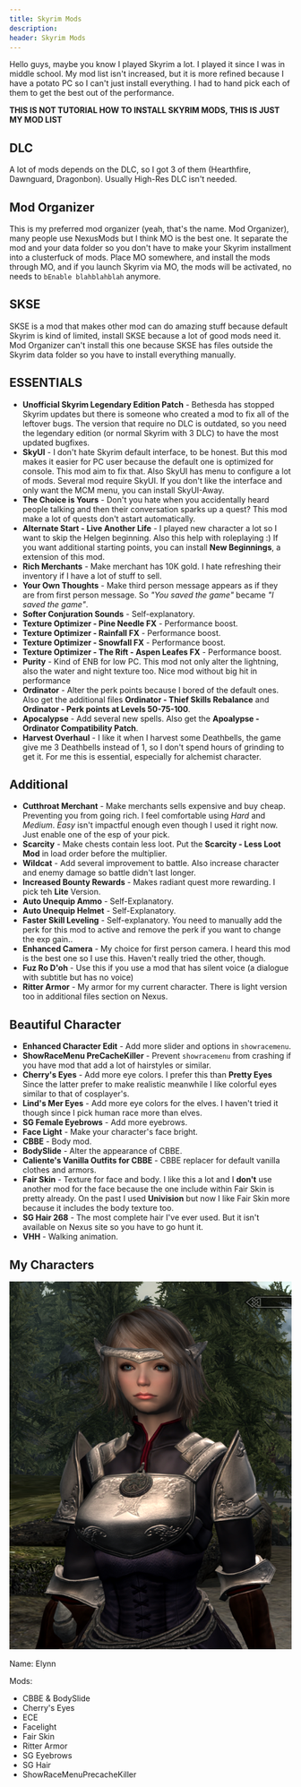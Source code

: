 ```yaml
---
title: Skyrim Mods
description:
header: Skyrim Mods
---
```


Hello guys, maybe you know I played Skyrim a lot. I played it since I was in middle school. My mod list isn't increased, but it is more refined because I have a potato PC so I can't just install everything. I had to hand pick each of them to get the best out of the performance.

**THIS IS NOT TUTORIAL HOW TO INSTALL SKYRIM MODS, THIS IS JUST MY MOD LIST**

## DLC

A lot of mods depends on the DLC, so I got 3 of them (Hearthfire, Dawnguard, Dragonbon). Usually High-Res DLC isn't needed.

## Mod Organizer

This is my preferred mod organizer (yeah, that's the name. Mod Organizer), many people use NexusMods but I think MO is the best one. It separate the mod and your data folder so you don't have to make your Skyrim installment into a clusterfuck of mods. Place MO somewhere, and install the mods through MO, and if you launch Skyrim via MO, the mods will be activated, no needs to `bEnable blahblahblah` anymore.

## SKSE

SKSE is a mod that makes other mod can do amazing stuff because default Skyrim is kind of limited, install SKSE because a lot of good mods need it. Mod Organizer can't install this one because SKSE has files outside the Skyrim data folder so you have to install everything manually.

## ESSENTIALS

* **Unofficial Skyrim Legendary Edition Patch** - Bethesda has stopped Skyrim updates but there is someone who created a mod to fix all of the leftover bugs. The version that require no DLC is outdated, so you need the legendary edition (or normal Skyrim with 3 DLC) to have the most updated bugfixes.
* **SkyUI** - I don't hate Skyrim default interface, to be honest. But this mod makes it easier for PC user because the default one is optimized for console. This mod aim to fix that. Also SkyUI has menu to configure a lot of mods. Several mod require SkyUI. If you don't like the interface and only want the MCM menu, you can install SkyUI-Away.
* **The Choice is Yours** - Don't you hate when you accidentally heard people talking and then their conversation sparks up a quest? This mod make a lot of quests don't astart automatically.
* **Alternate Start - Live Another Life** - I played new character a lot so I want to skip the Helgen beginning. Also this help with roleplaying :) If you want additional starting points, you can install **New Beginnings**, a extension of this mod.
* **Rich Merchants** - Make merchant has 10K gold. I hate refreshing their inventory if I have a lot of stuff to sell.
* **Your Own Thoughts** - Make third person message appears as if they are from first person message. So *"You saved the game"* became *"I saved the game"*.
* **Softer Conjuration Sounds** - Self-explanatory.
* **Texture Optimizer - Pine Needle FX** - Performance boost.
* **Texture Optimizer - Rainfall FX** - Performance boost.
* **Texture Optimizer - Snowfall FX** - Performance boost.
* **Texture Optimizer - The Rift - Aspen Leafes FX** - Performance boost.
* **Purity** - Kind of ENB for low PC. This mod not only alter the lightning, also the water and night texture too. Nice mod without big hit in performance
* **Ordinator** - Alter the perk points because I bored of the default ones. Also get the additional files **Ordinator - Thief Skills Rebalance** and **Ordinator - Perk points at Levels 50-75-100**.
* **Apocalypse** - Add several new spells. Also get the **Apoalypse - Ordinator Compatibility Patch**.
* **Harvest Overhaul** - I like it when I harvest some Deathbells, the game give me 3 Deathbells instead of 1, so I don't spend hours of grinding to get it. For me this is essential, especially for alchemist character.

## Additional

* **Cutthroat Merchant** - Make merchants sells expensive and buy cheap. Preventing you from going rich. I feel comfortable using *Hard* and *Medium*. *Easy* isn't impactful enough even though I used it right now. Just enable one of the esp of your pick.
* **Scarcity** - Make chests contain less loot. Put the **Scarcity - Less Loot Mod** in load order before the multiplier.
* **Wildcat** - Add several improvement to battle. Also increase character and enemy damage so battle didn't last longer.
* **Increased Bounty Rewards** - Makes radiant quest more rewarding. I pick teh **Lite** Version.
* **Auto Unequip Ammo** - Self-Explanatory.
* **Auto Unequip Helmet** - Self-Explanatory.
* **Faster Skill Leveling** - Self-explanatory. You need to manually add the perk for this mod to active and remove the perk if you want to change the exp gain..
* **Enhanced Camera** - My choice for first person camera. I heard this mod is the best one so I use this. Haven't really tried the other, though.
* **Fuz Ro D'oh** - Use this if you use a mod that has silent voice (a dialogue with subtitle but has no voice)
* **Ritter Armor** - My armor for my current character. There is light version too in additional files section on Nexus.

## Beautiful Character

* **Enhanced Character Edit** - Add more slider and options in `showracemenu`.
* **ShowRaceMenu PreCacheKiller** - Prevent `showracemenu` from crashing if you have mod that add a lot of hairstyles or similar.
* **Cherry's Eyes** - Add more eye colors. I prefer this than **Pretty Eyes** Since the latter prefer to make realistic meanwhile I like colorful eyes similar to that of cosplayer's.
* **Lind's Mer Eyes** - Add more eye colors for the elves. I haven't tried it though since I pick human race more than elves.
* **SG Female Eyebrows** - Add more eyebrows.
* **Face Light** - Make your character's face bright.
* **CBBE** - Body mod.
* **BodySlide** - Alter the appearance of CBBE.
* **Caliente's Vanilla Outfits for CBBE** - CBBE replacer for default vanilla clothes and armors.
* **Fair Skin** - Texture for face and body. I like this a lot and I **don't** use another mod for the face because the one include within Fair Skin is pretty already. On the past I used **Univision** but now I like Fair Skin more because it includes the body texture too.
* **SG Hair 268** - The most complete hair I've ever used. But it isn't available on Nexus site so you have to go hunt it.
* **VHH** - Walking animation.


## My Characters

![image](/img/skyrim-elynn.png "Elynn")

Name: Elynn

Mods:  
- CBBE & BodySlide
- Cherry's Eyes
- ECE
- Facelight
- Fair Skin
- Ritter Armor
- SG Eyebrows
- SG Hair
- ShowRaceMenuPrecacheKiller




